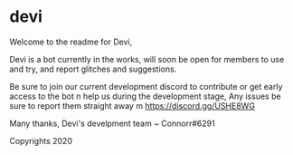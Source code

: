 # devi
Welcome to the readme for Devi,

Devi is a bot currently in the works, will soon be open for members
to use and try, and report glitches and suggestions.

Be sure to join our current development discord to contribute 
or get early access to the bot n help us during the development
stage,
Any issues be sure to report them straight away m
https://discord.gg/USHE8WG

Many thanks, Devi's develpment team ~ Connorr#6291


Copyrights 2020 

